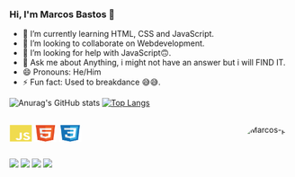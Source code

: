 ### Hi, I'm Marcos Bastos 👋


- 🌱 I’m currently learning HTML, CSS and JavaScript.
- 👯 I’m looking to collaborate on Webdevelopment.
- 🤔 I’m looking for help with JavaScript🙃.
- 💬 Ask me about Anything, i might not have an answer but i will FIND IT.
- 😄 Pronouns: He/Him
- ⚡ Fun fact: Used to breakdance 😅😅.



![Anurag's GitHub stats](https://github-readme-stats.vercel.app/api?username=MarcosN7&show_icons=true&theme=tokyonight)
[![Top Langs](https://github-readme-stats.vercel.app/api/top-langs/?username=MarcosN7&layout=compact)](https://github.com/anuraghazra/github-readme-stats)

<div style="display: inline_block"><br>
  <img align="center" alt="Marcos-Js" height="30" width="40" src="https://raw.githubusercontent.com/devicons/devicon/master/icons/javascript/javascript-plain.svg">
  <img align="center" alt="Marcos-HTML" height="30" width="40" src="https://raw.githubusercontent.com/devicons/devicon/master/icons/html5/html5-original.svg">
  <img align="center" alt="Marcos-CSS" height="30" width="40" src="https://raw.githubusercontent.com/devicons/devicon/master/icons/css3/css3-original.svg">

  <img align="right" alt="Marcos-pic" height="150" style="border-radius:50px;" src="https://media0.giphy.com/media/101KmmT9XKSyAM/giphy.gif?cid=ecf05e47i5xi9d89wlihqqw9zv85i0gz3jwxrvauiqnwsa5s&rid=giphy.gif&ct=g">
</div>
  
  ##
 
<div> 
  <a href="https://www.instagram.com/marcosbastos67/" target="_blank"><img src="https://img.shields.io/badge/-Instagram-%23E4405F?style=for-the-badge&logo=instagram&logoColor=white" target="_blank"></a>
 	<a href="https://www.twitch.tv/mbthehuntern7" target="_blank"><img src="https://img.shields.io/badge/Twitch-9146FF?style=for-the-badge&logo=twitch&logoColor=white" target="_blank"></a>
  <a href = "mailto:marcosbastos67@gmail.com"><img src="https://img.shields.io/badge/-Gmail-%23333?style=for-the-badge&logo=gmail&logoColor=white" target="_blank"></a>
  <a href="https://www.linkedin.com/in/marcosb67/" target="_blank"><img src="https://img.shields.io/badge/-LinkedIn-%230077B5?style=for-the-badge&logo=linkedin&logoColor=white" target="_blank"></a> 
  
</div>
